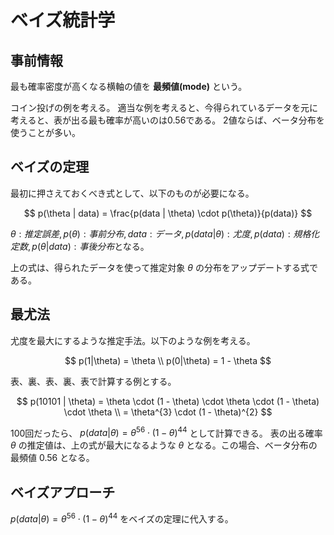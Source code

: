 # ベイズ統計学

## 事前情報

最も確率密度が高くなる横軸の値を **最頻値(mode)** という。

コイン投げの例を考える。
適当な例を考えると、今得られているデータを元に考えると、表が出る最も確率が高いのは0.56である。
2値ならば、ベータ分布を使うことが多い。

## ベイズの定理

最初に押さえておくべき式として、以下のものが必要になる。

$$
p(\theta | data) = \frac{p(data | \theta) \cdot p(\theta)}{p(data)}
$$

$\theta : 推定誤差, p(\theta): 事前分布, data : データ, p(data | \theta):尤度, p(data):規格化定数, p(\theta | data):事後分布$となる。

上の式は、得られたデータを使って推定対象 $\theta$
の分布をアップデートする式である。

## 最尤法

尤度を最大にするような推定手法。以下のような例を考える。

$$
p(1|\theta) = \theta \\
p(0|\theta) = 1 - \theta
$$

表、裏、表、裏、表で計算する例とする。

$$
p(10101 | \theta) = \theta \cdot (1 - \theta) \cdot \theta \cdot (1 - \theta) \cdot \theta \\
= \theta^{3} \cdot (1 - \theta)^{2}
$$

100回だったら、 $p(data|\theta)=\theta^{56}\cdot (1-\theta)^{44}$
として計算できる。 表の出る確率 $\theta$
の推定値は、上の式が最大になるような $\theta$
となる。この場合、ベータ分布の最頻値 $0.56$ となる。

## ベイズアプローチ

$p(data|\theta)=\theta^{56}\cdot (1-\theta)^{44}$
をベイズの定理に代入する。
